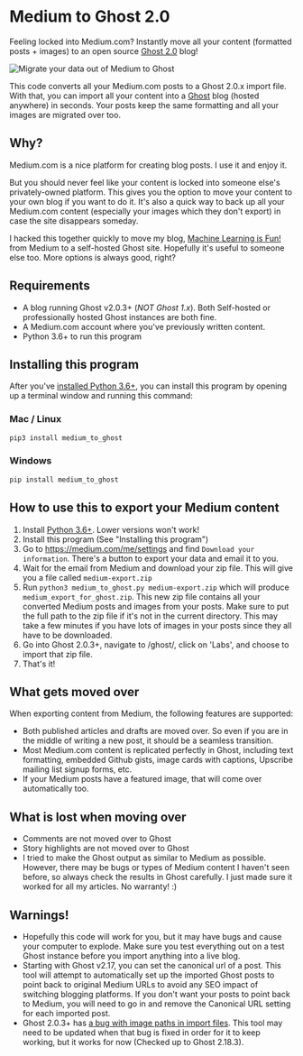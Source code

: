 # Medium to Ghost 2.0

Feeling locked into Medium.com? Instantly move all your content (formatted posts + images) to an open source [Ghost 2.0](https://blog.ghost.org/2-0/) blog!

![Migrate your data out of Medium to Ghost](https://user-images.githubusercontent.com/896692/44764117-0c097c80-ab03-11e8-8925-bcc4c584059c.png)

This code converts all your Medium.com posts to a Ghost 2.0.x import file. With that,
you can import all your content into a [Ghost](https://ghost.org/) blog (hosted anywhere) in seconds. Your posts keep
the same formatting and all your images are migrated over too.

## Why?

Medium.com is a nice platform for creating blog posts. I use it and enjoy it.

But you should never feel like your content is locked into someone else's privately-owned platform. This 
gives you the option to move your content to your own blog if you want to do it. It's also a quick way 
to back up all your Medium.com content (especially your images which they don't export) in case the site disappears 
someday.

I hacked this together quickly to move my blog, [Machine Learning is Fun!](https://www.machinelearningisfun.com/) from 
Medium to a self-hosted Ghost site. Hopefully it's useful to someone else too. More options is always good, right? 

## Requirements

- A blog running Ghost v2.0.3+ (*NOT Ghost 1.x*). Both Self-hosted or professionally hosted Ghost instances are both 
  fine.
- A Medium.com account where you've previously written content. 
- Python 3.6+ to run this program

## Installing this program

After you've [installed Python 3.6+](https://www.python.org/downloads/), you can install this program by opening up a 
terminal window and running this command:

### Mac / Linux

```python
pip3 install medium_to_ghost
```

### Windows

```python
pip install medium_to_ghost
```

## How to use this to export your Medium content

1. Install [Python 3.6+](https://www.python.org/downloads/). Lower versions won't work!
1. Install this program (See "Installing this program")
1. Go to https://medium.com/me/settings and find `Download your information`. There's a button to export your data and 
   email it to you. 
1. Wait for the email from Medium and download your zip file. This will give you a file called `medium-export.zip`
1. Run `python3 medium_to_ghost.py medium-export.zip` which will produce `medium_export_for_ghost.zip`.
   This new zip file contains all your converted Medium posts and images from your posts. Make sure to put the full path
   to the zip file if it's not in the current directory. This may take a few minutes if you have lots of images
   in your posts since they all have to be downloaded.
1. Go into Ghost 2.0.3+, navigate to /ghost/, click on 'Labs', and choose to import that zip file.
1. That's it!

## What gets moved over

When exporting content from Medium, the following features are supported:

- Both published articles and drafts are moved over. So even if you are in the middle of writing a new
  post, it should be a seamless transition.
- Most Medium.com content is replicated perfectly in Ghost, including text formatting, embedded Github gists, image
  cards with captions, Upscribe mailing list signup forms, etc.
- If your Medium posts have a featured image, that will come over automatically too.

## What is lost when moving over

- Comments are not moved over to Ghost
- Story highlights are not moved over to Ghost
- I tried to make the Ghost output as similar to Medium as possible. However, there may be bugs or types of 
  Medium content I haven't seen before, so always check the results in Ghost carefully. I just made sure it worked
  for all my articles. No warranty! :)

## Warnings!

- Hopefully this code will work for you, but it may have bugs and cause your computer to explode. Make sure you 
  test everything out on a test Ghost instance before you import anything into a live blog.
- Starting with Ghost v2.17, you can set the canonical url of a post. This tool will attempt to automatically set 
  up the imported Ghost posts to point back to original Medium URLs to avoid any SEO impact of switching blogging platforms. 
  If you don't want your posts to point back to Medium, you will need to go in and remove the Canonical URL setting for 
  each imported post. 
- Ghost 2.0.3+ has [a bug with image paths in import files](https://github.com/TryGhost/Ghost/issues/9821).
  This tool may need to be updated when that bug is fixed in order for it to keep working, but it works 
  for now (Checked up to Ghost 2.18.3). 
